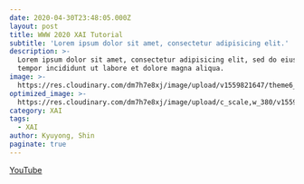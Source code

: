 ```yaml
---
date: 2020-04-30T23:48:05.000Z
layout: post
title: WWW 2020 XAI Tutorial
subtitle: 'Lorem ipsum dolor sit amet, consectetur adipisicing elit.'
description: >-
  Lorem ipsum dolor sit amet, consectetur adipisicing elit, sed do eiusmod
  tempor incididunt ut labore et dolore magna aliqua.
image: >-
  https://res.cloudinary.com/dm7h7e8xj/image/upload/v1559821647/theme6_qeeojf.jpg
optimized_image: >-
  https://res.cloudinary.com/dm7h7e8xj/image/upload/c_scale,w_380/v1559821647/theme6_qeeojf.jpg
category: XAI
tags:
  - XAI
author: Kyuyong, Shin
paginate: true
---
```


[YouTube](https://youtu.be/TUaM38snoPc)